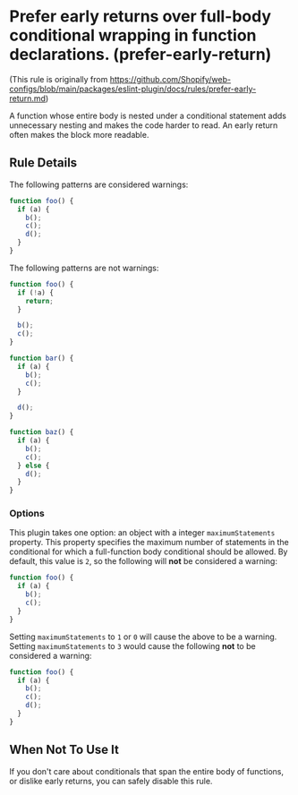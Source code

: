 # Prefer early returns over full-body conditional wrapping in function declarations. (prefer-early-return)

(This rule is originally from https://github.com/Shopify/web-configs/blob/main/packages/eslint-plugin/docs/rules/prefer-early-return.md)

A function whose entire body is nested under a conditional statement adds unnecessary nesting and makes the code harder to read. An early return often makes the block more readable.

## Rule Details

The following patterns are considered warnings:

```js
function foo() {
  if (a) {
    b();
    c();
    d();
  }
}
```

The following patterns are not warnings:

```js
function foo() {
  if (!a) {
    return;
  }

  b();
  c();
}

function bar() {
  if (a) {
    b();
    c();
  }

  d();
}

function baz() {
  if (a) {
    b();
    c();
  } else {
    d();
  }
}
```

### Options

This plugin takes one option: an object with a integer `maximumStatements` property. This property specifies the maximum number of statements in the conditional for which a full-function body conditional should be allowed. By default, this value is `2`, so the following will **not** be considered a warning:

```js
function foo() {
  if (a) {
    b();
    c();
  }
}
```

Setting `maximumStatements` to `1` or `0` will cause the above to be a warning. Setting `maximumStatements` to `3` would cause the following **not** to be considered a warning:

```js
function foo() {
  if (a) {
    b();
    c();
    d();
  }
}
```

## When Not To Use It

If you don't care about conditionals that span the entire body of functions, or dislike early returns, you can safely disable this rule.
